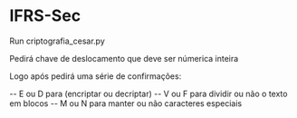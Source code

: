 # IFRS-Sec

Run criptografia_cesar.py

Pedirá chave de deslocamento que deve ser númerica inteira

Logo após pedirá uma série de confirmações:

-- E ou D para (encriptar ou decriptar)
-- V ou F para dividir ou não o texto em blocos
-- M ou N para manter ou não caracteres especiais
